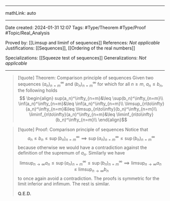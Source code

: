 
---

mathLink: auto

---
Date created: 2024-01-31 12:07
Tags: #Type/Theorem  #Type/Proof  #Topic/Real_Analysis  

Proved by: [[Limsup and liminf of sequences]]
References: _Not applicable_
Justifications: [[Sequences]], [[Ordering of the real numbers]]

Specializations: [[Squeeze test of sequences]]
Generalizations: _Not applicable_

---  

> [!quote] Theorem: Comparison principle of sequences
>   Given two sequences $(a_n)^\infty_{n=m}$ and $(b_n)^\infty_{n=m}$ for which for all $n\geq m$, $a_n\leq b_n$, the following holds $$ \begin{align} sup(a_n)^\infty_{n=m}&\leq \sup(b_n)^\infty_{n=m}\\ \inf(a_n)^\infty_{n=m}&\leq \inf(a_n)^\infty_{n=m}\\ \limsup_{n\to\infty}(a_n)^\infty_{n=m}&\leq \limsup_{n\to\infty}(b_n)^\infty_{n=m}\\ \liminf_{n\to\infty}(a_n)^\infty_{n=m}&\leq \liminf_{n\to\infty}(b_n)^\infty_{n=m}\\ \end{align}$$

>[!quote] Proof: Comparison principle of sequences
> Notice that $$a_n\leq b_n\leq \sup(b_n)^\infty_{n=m}\implies \sup(a_n)^\infty_{n=m}\leq \sup(b_n)^\infty_{n=m}$$ because otherwise we would have a contradiction against the definition of the supremum of $a_n$. Similarly we have $$\limsup_{n\to\infty}a_n\leq\sup(a_n)^\infty_{n=m}\leq\sup(b_n)^\infty_{n=m}\implies \limsup_{n\to\infty}a_n\leq \limsup_{n\to\infty}b_n$$ to once again avoid a contradiction. The proofs is symmetric for the limit inferior and infimum. The rest is similar. 
> 
> **Q.E.D.**


